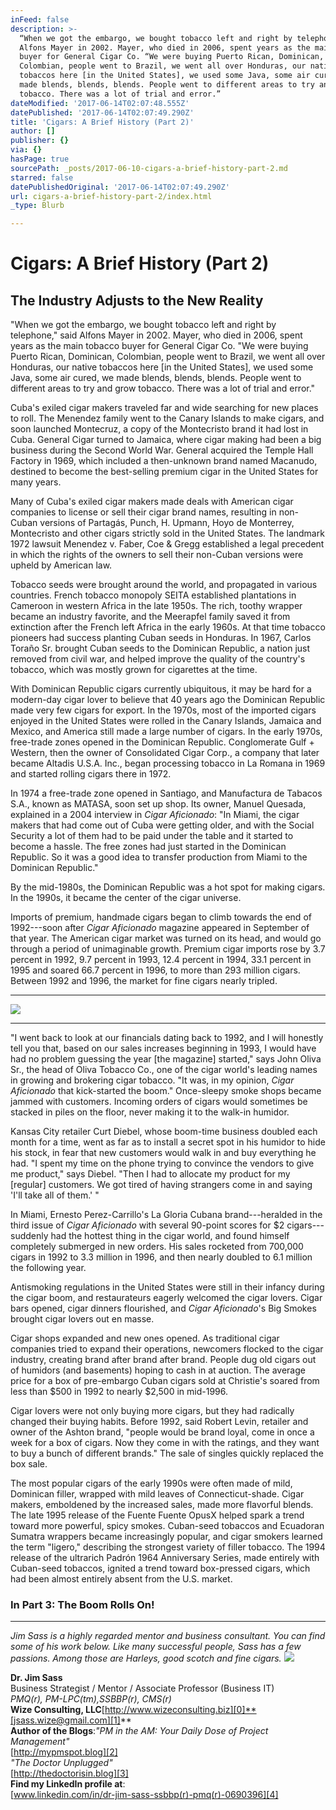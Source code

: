 ```yaml
---
inFeed: false
description: >-
  “When we got the embargo, we bought tobacco left and right by telephone,” said
  Alfons Mayer in 2002. Mayer, who died in 2006, spent years as the main tobacco
  buyer for General Cigar Co. “We were buying Puerto Rican, Dominican,
  Colombian, people went to Brazil, we went all over Honduras, our native
  tobaccos here [in the United States], we used some Java, some air cured, we
  made blends, blends, blends. People went to different areas to try and grow
  tobacco. There was a lot of trial and error.”
dateModified: '2017-06-14T02:07:48.555Z'
datePublished: '2017-06-14T02:07:49.290Z'
title: 'Cigars: A Brief History (Part 2)'
author: []
publisher: {}
via: {}
hasPage: true
sourcePath: _posts/2017-06-10-cigars-a-brief-history-part-2.md
starred: false
datePublishedOriginal: '2017-06-14T02:07:49.290Z'
url: cigars-a-brief-history-part-2/index.html
_type: Blurb

---
```

# Cigars: A Brief History (Part 2)

## The Industry Adjusts to the New Reality

"When we got the embargo, we bought tobacco left and right by telephone," said Alfons Mayer in 2002\. Mayer, who died in 2006, spent years as the main tobacco buyer for General Cigar Co. "We were buying Puerto Rican, Dominican, Colombian, people went to Brazil, we went all over Honduras, our native tobaccos here \[in the United States\], we used some Java, some air cured, we made blends, blends, blends. People went to different areas to try and grow tobacco. There was a lot of trial and error."

Cuba's exiled cigar makers traveled far and wide searching for new places to roll. The Menendez family went to the Canary Islands to make cigars, and soon launched Montecruz, a copy of the Montecristo brand it had lost in Cuba. General Cigar turned to Jamaica, where cigar making had been a big business during the Second World War. General acquired the Temple Hall Factory in 1969, which included a then-unknown brand named Macanudo, destined to become the best-selling premium cigar in the United States for many years.

Many of Cuba's exiled cigar makers made deals with American cigar companies to license or sell their cigar brand names, resulting in non-Cuban versions of Partagás, Punch, H. Upmann, Hoyo de Monterrey, Montecristo and other cigars strictly sold in the United States. The landmark 1972 lawsuit Menendez v. Faber, Coe & Gregg established a legal precedent in which the rights of the owners to sell their non-Cuban versions were upheld by American law.

Tobacco seeds were brought around the world, and propagated in various countries. French tobacco monopoly SEITA established plantations in Cameroon in western Africa in the late 1950s. The rich, toothy wrapper became an industry favorite, and the Meerapfel family saved it from extinction after the French left Africa in the early 1960s. At that time tobacco pioneers had success planting Cuban seeds in Honduras. In 1967, Carlos Toraño Sr. brought Cuban seeds to the Dominican Republic, a nation just removed from civil war, and helped improve the quality of the country's tobacco, which was mostly grown for cigarettes at the time.

With Dominican Republic cigars currently ubiquitous, it may be hard for a modern-day cigar lover to believe that 40 years ago the Dominican Republic made very few cigars for export. In the 1970s, most of the imported cigars enjoyed in the United States were rolled in the Canary Islands, Jamaica and Mexico, and America still made a large number of cigars. In the early 1970s, free-trade zones opened in the Dominican Republic. Conglomerate Gulf + Western, then the owner of Consolidated Cigar Corp., a company that later became Altadis U.S.A. Inc., began processing tobacco in La Romana in 1969 and started rolling cigars there in 1972\.

In 1974 a free-trade zone opened in Santiago, and Manufactura de Tabacos S.A., known as MATASA, soon set up shop. Its owner, Manuel Quesada, explained in a 2004 interview in _Cigar Aficionado_: "In Miami, the cigar makers that had come out of Cuba were getting older, and with the Social Security a lot of them had to be paid under the table and it started to become a hassle. The free zones had just started in the Dominican Republic. So it was a good idea to transfer production from Miami to the Dominican Republic."

By the mid-1980s, the Dominican Republic was a hot spot for making cigars. In the 1990s, it became the center of the cigar universe.

Imports of premium, handmade cigars began to climb towards the end of 1992---soon after _Cigar Aficionado_ magazine appeared in September of that year. The American cigar market was turned on its head, and would go through a period of unimaginable growth. Premium cigar imports rose by 3.7 percent in 1992, 9.7 percent in 1993, 12.4 percent in 1994, 33.1 percent in 1995 and soared 66.7 percent in 1996, to more than 293 million cigars. Between 1992 and 1996, the market for fine cigars nearly tripled.

---

![](https://the-grid-user-content.s3-us-west-2.amazonaws.com/9be8db74-3625-4daf-a889-028e30b881fe.jpg)

---

"I went back to look at our financials dating back to 1992, and I will honestly tell you that, based on our sales increases beginning in 1993, I would have had no problem guessing the year \[the magazine\] started," says John Oliva Sr., the head of Oliva Tobacco Co., one of the cigar world's leading names in growing and brokering cigar tobacco. "It was, in my opinion, _Cigar Aficionado_ that kick-started the boom." Once-sleepy smoke shops became jammed with customers. Incoming orders of cigars would sometimes be stacked in piles on the floor, never making it to the walk-in humidor.

Kansas City retailer Curt Diebel, whose boom-time business doubled each month for a time, went as far as to install a secret spot in his humidor to hide his stock, in fear that new customers would walk in and buy everything he had. "I spent my time on the phone trying to convince the vendors to give me product," says Diebel. "Then I had to allocate my product for my \[regular\] customers. We got tired of having strangers come in and saying 'I'll take all of them.' "

In Miami, Ernesto Perez-Carrillo's La Gloria Cubana brand---heralded in the third issue of _Cigar Aficionado_ with several 90-point scores for $2 cigars---suddenly had the hottest thing in the cigar world, and found himself completely submerged in new orders. His sales rocketed from 700,000 cigars in 1992 to 3.3 million in 1996, and then nearly doubled to 6.1 million the following year.

Antismoking regulations in the United States were still in their infancy during the cigar boom, and restaurateurs eagerly welcomed the cigar lovers. Cigar bars opened, cigar dinners flourished, and _Cigar Aficionado_'s Big Smokes brought cigar lovers out en masse.

Cigar shops expanded and new ones opened. As traditional cigar companies tried to expand their operations, newcomers flocked to the cigar industry, creating brand after brand after brand. People dug old cigars out of humidors (and basements) hoping to cash in at auction. The average price for a box of pre-embargo Cuban cigars sold at Christie's soared from less than $500 in 1992 to nearly $2,500 in mid-1996\.

Cigar lovers were not only buying more cigars, but they had radically changed their buying habits. Before 1992, said Robert Levin, retailer and owner of the Ashton brand, "people would be brand loyal, come in once a week for a box of cigars. Now they come in with the ratings, and they want to buy a bunch of different brands." The sale of singles quickly replaced the box sale.

The most popular cigars of the early 1990s were often made of mild, Dominican filler, wrapped with mild leaves of Connecticut-shade. Cigar makers, emboldened by the increased sales, made more flavorful blends. The late 1995 release of the Fuente Fuente OpusX helped spark a trend toward more powerful, spicy smokes. Cuban-seed tobaccos and Ecuadoran Sumatra wrappers became increasingly popular, and cigar smokers learned the term "ligero," describing the strongest variety of filler tobacco. The 1994 release of the ultrarich Padrón 1964 Anniversary Series, made entirely with Cuban-seed tobaccos, ignited a trend toward box-pressed cigars, which had been almost entirely absent from the U.S. market.

### In Part 3: The Boom Rolls On!

---

_Jim Sass is a highly regarded mentor and business consultant. You can find some of his work below. Like many successful people, Sass has a few passions. Among those are Harleys, good scotch and fine cigars._
![](https://s3-us-west-2.amazonaws.com/the-grid-img/p/5efeb63b44d79974b17c745d45b637117561084a.jpg)

**Dr. Jim Sass**  
Business Strategist / Mentor / Associate Professor (Business IT)  
_PMQ(r), PM-LPC(tm),SSBBP(r), CMS(r)_  
**Wize Consulting, LLC**[http://www.wizeconsulting.biz][0]**[jsass.wize@gmail.com][1]**  
**Author of the Blogs**:_"PM in the AM: Your Daily Dose of Project Management"_  
[http://mypmspot.blog][2]  
_"The Doctor Unplugged"_  
[http://thedoctorisin.blog][3]  
**Find my LinkedIn profile at**:  
[www.linkedin.com/in/dr-jim-sass-ssbbp(r)-pmq(r)-0690396][4]

[0]: http://www.wizeconsulting.biz/
[1]: mailto:jsass.wize@gmail.com
[2]: http://mypmspot.blog/
[3]: http://thedoctorisin.blog/
[4]: http://www.linkedin.com%2Fin%2Fdr-jim-sass-ssbbp%C2%AE-pmq%C2%AE-0690396/
